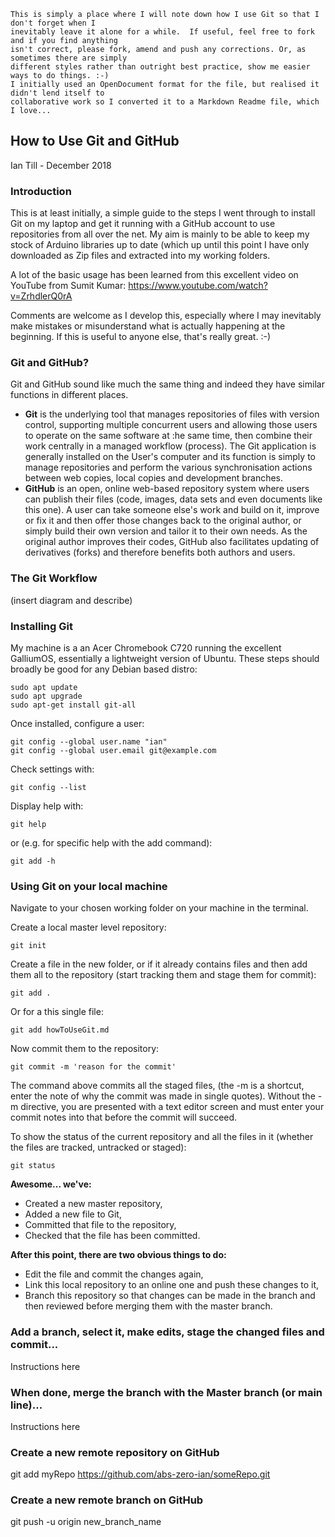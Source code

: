 	This is simply a place where I will note down how I use Git so that I don't forget when I 
	inevitably leave it alone for a while.  If useful, feel free to fork and if you find anything 
	isn't correct, please fork, amend and push any corrections. Or, as sometimes there are simply 
	different styles rather than outright best practice, show me easier ways to do things. :-)
	I initially used an OpenDocument format for the file, but realised it didn't lend itself to 
	collaborative work so I converted it to a Markdown Readme file, which I love...

## How to Use Git and GitHub

Ian Till  -  December 2018

### Introduction
This is at least initially, a simple guide to the steps I went through to install Git on my laptop and get it running with a GitHub account to use repositories from all over the net.  My aim is mainly to be able to keep my stock of Arduino libraries up to date (which up until this point I have only downloaded as Zip files and extracted into my working folders.

A lot of the basic usage has been learned from this excellent video on YouTube from Sumit Kumar:  https://www.youtube.com/watch?v=ZrhdlerQ0rA 

Comments are welcome as I develop this, especially where I may inevitably make mistakes or misunderstand what is actually happening at the beginning.  If this is useful to anyone else, that's really great.  :-)

### Git and GitHub?

Git and GitHub sound like much the same thing and indeed they have similar functions in different places.  
- **Git** is the underlying tool that manages repositories of files with version control, supporting multiple concurrent users and allowing those users to operate on the same software at :he same time, then combine their work centrally in a managed workflow (process).  The Git application is generally installed on the User's computer and its function is simply to manage repositories and perform the various synchronisation actions between web copies, local copies and development branches.
- **GitHub** is an open, online web-based repository system where users can publish their files (code, images, data sets and even documents like this one).  A user can take someone else's work and build on it, improve or fix it and then offer those changes back to the original author, or simply build their own version and tailor it to their own needs.  As the original author improves their codes, GitHub also facilitates updating of derivatives (forks) and therefore benefits both authors and users.

### The Git Workflow

(insert diagram and describe)


### Installing Git

My machine is a an Acer Chromebook C720 running the excellent GalliumOS, essentially a lightweight version of Ubuntu.  These steps should broadly be good for any Debian based distro:

	sudo apt update
	sudo apt upgrade
	sudo apt-get install git-all

Once installed, configure a user:

	git config --global user.name "ian"
	git config --global user.email git@example.com

Check settings with:

	git config --list

Display help with:

	git help

or (e.g. for specific help with the add command):

	git add -h 

### Using Git on your local machine

Navigate to your chosen working folder on your machine in the terminal.

Create a local master level repository:

	git init

Create a file in the new folder, or if it already contains files and then add them all to the repository (start tracking them and stage them for commit):

	git add .
	
Or for a this single file:

	git add howToUseGit.md

Now commit them to the repository:
	
	git commit -m 'reason for the commit'   
	
The command above commits all the staged files, (the -m is a shortcut, enter the note of why the commit was made in single quotes).  Without the -m directive, you are presented with a text editor screen and must enter your commit notes into that before the commit will succeed.

To show the status of the current repository and all the files in it (whether the files are tracked, untracked or staged):

	git status

**Awesome... we've:**

- Created a new master repository,
- Added a new file to Git,
- Committed that file to the repository,
- Checked that the file has been committed.

**After this point, there are two obvious things to do:**

- Edit the file and commit the changes again,
- Link this local repository to an online one and push these changes to it,
- Branch this repository so that changes can be made in the branch and then reviewed before merging them with the master branch.

### Add a branch, select it, make edits, stage the changed files and commit...

Instructions here

### When done, merge the branch with the Master branch (or main line)...

Instructions here

### Create a new remote repository on GitHub
   git add myRepo https://github.com/abs-zero-ian/someRepo.git

### Create a new remote branch on GitHub
   git push -u origin new_branch_name
